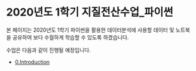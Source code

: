 # 2020년도 1학기 지질전산수업_파이썬

본 페이지는 2020년도 1학기 파이썬을 활용한 데이터분석에 사용할 데이터 및 노트북을 공유하여 보다 수월하게 학습할 수 있도록 하겠습니다.

수업은 다음과 같이 진행될 예정입니다.

- <a href = "https://github.com/Teddy0315/geological_data_with_python/blob/master/Notebook/0.Introdcution.ipynb"> 0.Introduction

  